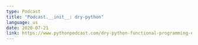 ```yaml
---
type: Podcast
title: "Podcast.__init__: dry-python"
language: us
date: 2020-07-21
link: https://www.pythonpodcast.com/dry-python-functional-programming-episode-272/
---
```

